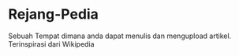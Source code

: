 # Rejang-Pedia
Sebuah Tempat dimana anda dapat menulis dan mengupload artikel.
Terinspirasi dari Wikipedia
